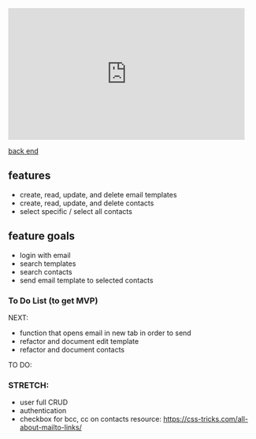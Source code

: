 <iframe src="https://giphy.com/embed/M9NgwYV8LyFpjPRyoG" width="480" height="268" frameBorder="0" class="giphy-embed" allowFullScreen></iframe><p><a href="https://giphy.com/gifs/M9NgwYV8LyFpjPRyoG"></a></p>

<a href="https://github.com/cooljasonmelton/email-automater-backend"> back end </a>


## features
* create, read, update, and delete email templates
* create, read, update, and delete contacts
* select specific / select all contacts

## feature goals
* login with email
* search templates
* search contacts
* send email template to selected contacts


### To Do List (to get MVP)

NEXT: 
* function that opens email in new tab in order to send 
* refactor and document edit template
* refactor and document contacts 



TO DO:
### STRETCH:
* user full CRUD
* authentication
* checkbox for bcc, cc on contacts resource: https://css-tricks.com/all-about-mailto-links/
